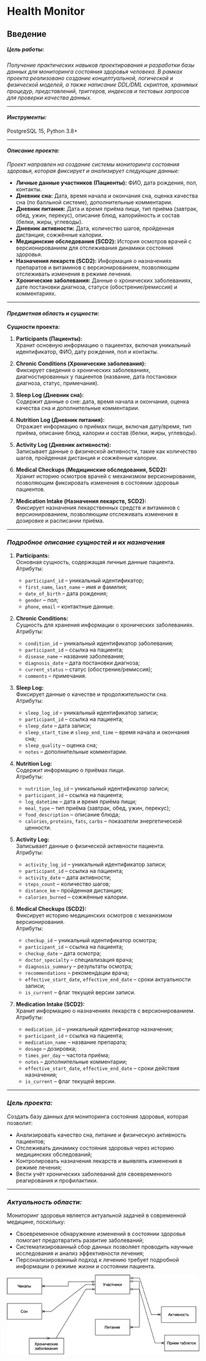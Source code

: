 # Health Monitor

## Введение

##### ***Цель работы:***
*Получение практических навыков проектирования и разработки базы данных для мониторинга состояния здоровья человека. В рамках проекта реализовано создание концептуальной, логической и физической моделей, а также написание DDL/DML скриптов, хранимых процедур, представлений, триггеров, индексов и тестовых запросов для проверки качества данных.*

-------
#### ***Инструменты:***
PostgreSQL 15, Python 3.8+

--------
#### ***Описание проекта:***

*Проект направлен на создание системы мониторинга состояния здоровья, которая фиксирует и анализирует следующие данные:*

- **Личные данные участников (Пациенты):** ФИО, дата рождения, пол, контакты.
- **Дневник сна:** Дата, время начала и окончания сна, оценка качества сна (по балльной системе), дополнительные комментарии.
- **Дневник питания:** Дата и время приёма пищи, тип приёма (завтрак, обед, ужин, перекус), описание блюд, калорийность и состав (белки, жиры, углеводы).
- **Дневник активности:** Дата, количество шагов, пройденная дистанция, сожжённые калории.
- **Медицинские обследования (SCD2):** История осмотров врачей с версионированием для отслеживания динамики состояния здоровья.
- **Назначения лекарств (SCD2):** Информация о назначениях препаратов и витаминов с версионированием, позволяющим отслеживать изменения в режиме лечения.
- **Хронические заболевания:** Данные о хронических заболеваниях, дате постановки диагноза, статусе (обострение/ремиссия) и комментариях.

-------

#### ***Предметная область и сущности:***

**Сущности проекта:**

1. **Participants (Пациенты):**  
   Хранит основную информацию о пациентах, включая уникальный идентификатор, ФИО, дату рождения, пол и контакты.

2. **Chronic Conditions (Хронические заболевания):**  
   Фиксирует сведения о хронических заболеваниях, диагностированных у пациентов (название, дата постановки диагноза, статус, примечания).

3. **Sleep Log (Дневник сна):**  
   Содержит данные о сне: дата, время начала и окончания, оценка качества сна и дополнительные комментарии.

4. **Nutrition Log (Дневник питания):**  
   Отражает информацию о приёмах пищи, включая дату/время, тип приёма, описание блюд, калории и состав (белки, жиры, углеводы).

5. **Activity Log (Дневник активности):**  
   Записывает данные о физической активности, такие как количество шагов, пройденная дистанция и сожжённые калории.

6. **Medical Checkups (Медицинские обследования, SCD2):**  
   Хранит историю осмотров врачей с механизмом версионирования, позволяющим фиксировать изменения в состоянии здоровья пациентов.

7. **Medication Intake (Назначения лекарств, SCD2):**  
   Фиксирует назначения лекарственных средств и витаминов с версионированием, позволяющим отслеживать изменения в дозировке и расписании приёма.

-------

### ***Подробное описание сущностей и их назначения***

1. **Participants:**  
   Основная сущность, содержащая личные данные пациента.  
   Атрибуты:  
   - `participant_id` – уникальный идентификатор;  
   - `first_name`, `last_name` – имя и фамилия;  
   - `date_of_birth` – дата рождения;  
   - `gender` – пол;  
   - `phone`, `email` – контактные данные.

2. **Chronic Conditions:**  
   Сущность для хранения информации о хронических заболеваниях.  
   Атрибуты:  
   - `condition_id` – уникальный идентификатор заболевания;  
   - `participant_id` – ссылка на пациента;  
   - `disease_name` – название заболевания;  
   - `diagnosis_date` – дата постановки диагноза;  
   - `current_status` – статус (обострение/ремиссия);  
   - `comments` – примечания.

3. **Sleep Log:**  
   Фиксирует данные о качестве и продолжительности сна.  
   Атрибуты:  
   - `sleep_log_id` – уникальный идентификатор записи;  
   - `participant_id` – ссылка на пациента;  
   - `sleep_date` – дата записи;  
   - `sleep_start_time` и `sleep_end_time` – время начала и окончания сна;  
   - `sleep_quality` – оценка сна;  
   - `notes` – дополнительные комментарии.

4. **Nutrition Log:**  
   Содержит информацию о приёмах пищи.  
   Атрибуты:  
   - `nutrition_log_id` – уникальный идентификатор записи;  
   - `participant_id` – ссылка на пациента;  
   - `log_datetime` – дата и время приёма пищи;  
   - `meal_type` – тип приёма (завтрак, обед, ужин, перекус);  
   - `food_description` – описание блюда;  
   - `calories`, `proteins`, `fats`, `carbs` – показатели энергетической ценности.

5. **Activity Log:**  
   Записывает данные о физической активности пациента.  
   Атрибуты:  
   - `activity_log_id` – уникальный идентификатор записи;  
   - `participant_id` – ссылка на пациента;  
   - `activity_date` – дата активности;  
   - `steps_count` – количество шагов;  
   - `distance_km` – пройденная дистанция;  
   - `calories_burned` – сожжённые калории.

6. **Medical Checkups (SCD2):**  
   Фиксирует историю медицинских осмотров с механизмом версионирования.  
   Атрибуты:  
   - `checkup_id` – уникальный идентификатор осмотра;  
   - `participant_id` – ссылка на пациента;  
   - `checkup_date` – дата осмотра;  
   - `doctor_specialty` – специализация врача;  
   - `diagnosis_summary` – результаты осмотра;  
   - `recommendations` – рекомендации врача;  
   - `effective_start_date`, `effective_end_date` – сроки актуальности записи;  
   - `is_current` – флаг текущей версии записи.

7. **Medication Intake (SCD2):**  
   Хранит информацию о назначениях лекарств с версионированием.  
   Атрибуты:  
   - `medication_id` – уникальный идентификатор назначения;  
   - `participant_id` – ссылка на пациента;  
   - `medication_name` – название препарата;  
   - `dosage` – дозировка;  
   - `times_per_day` – частота приёма;  
   - `notes` – дополнительные комментарии;  
   - `effective_start_date`, `effective_end_date` – сроки действия назначения;  
   - `is_current` – флаг текущей версии.

-------

### ***Цель проекта:***

Создать базу данных для мониторинга состояния здоровья, которая позволит:
- Анализировать качество сна, питание и физическую активность пациентов;
- Отслеживать динамику состояния здоровья через историю медицинских обследований;
- Контролировать назначения лекарств и выявлять изменения в режиме лечения;
- Вести учёт хронических заболеваний для своевременного реагирования и профилактики.

-------

### ***Актуальность области:***

Мониторинг здоровья является актуальной задачей в современной медицине, поскольку:
- Своевременное обнаружение изменений в состоянии здоровья помогает предотвратить развитие заболеваний;
- Систематизированный сбор данных позволяет проводить научные исследования и анализ эффективности лечения;
- Персонализированный подход к лечению требует подробной информации о режиме жизни и состоянии пациента.

![Conceptual Model](./docs/conceptual-model.png)

